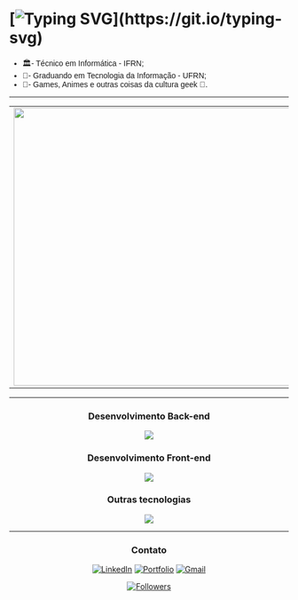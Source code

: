  # [![Typing SVG](https://readme-typing-svg.herokuapp.com?font=Fira+Code&weight=1000&size=26&duration=4000&pause=1000&color=2788B3&center=true&random=false&width=435&lines=Ol%C3%A1%2C+mundo!+Eu+sou+Dagson!)](https://git.io/typing-svg)
<ul style="font-family: Arial, sans-serif">
    <li>🏛️- Técnico em Informática - IFRN;</li>
    <li>🤖- Graduando em Tecnologia da Informação - UFRN;</li>
    <li>🚀- Games, Animes e outras coisas da cultura geek 🖖.</li>
</ul>

<div align = "center">

---

  <table>
    <tr>
        <td><img width="500px" align="center" src="https://github-readme-stats.vercel.app/api?username=Dags0n&theme=dark" /></td>
        <td><img width="400px" align="center" src="https://github-readme-stats.vercel.app/api/top-langs/?username=Dags0n&hide=html&layout=compact&theme=dark" /></td>
    </tr>   
  </table>

---

### Desenvolvimento Back-end
<p>
  <a href="https://skillicons.dev">
    <img src="https://skillicons.dev/icons?i=nodejs,php,mysql,c,cpp" />
  </a>
</p>

### Desenvolvimento Front-end
<p>
  <a href="https://skillicons.dev">
    <img src="https://skillicons.dev/icons?i=js,react,ts,html,css,bootstrap" />
  </a>
</p>

### Outras tecnologias
<p>
  <a href="https://skillicons.dev">
    <img src="https://skillicons.dev/icons?i=git,linux,haskell" />
  </a>
</p>

---

### Contato

<a href="https://www.linkedin.com/in/dagson1" target="_blank"><img src="https://img.shields.io/badge/LinkedIn-0077B5?style=for-the-badge&logo=linkedin&logoColor=white" alt="LinkedIn"></a>
<a href="https://dagson.netlify.app/" target="_blank"><img src="https://img.shields.io/badge/Portfolio-%23000000.svg?style=for-the-badge&logo=firefox&logoColor=#FF7139" alt="Portfolio"></a>
<a href="mailto:dagson.g.01@gmail.com" target="_blank"><img src="https://img.shields.io/badge/Gmail-D14836?style=for-the-badge&logo=gmail&logoColor=white" alt="Gmail"></a>

[![Followers](https://img.shields.io/github/followers/Dags0n?style=social)]()

</div>
